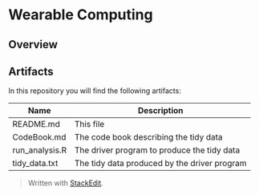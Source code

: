 Wearable Computing
==
Overview
--
Artifacts
--
In this repository you will find the following artifacts:

| Name | Description |
| --- | --- |
| README.md       | This file |
| CodeBook.md     | The code book describing the tidy data       |
| run_analysis.R  | The driver program to produce the tidy data  |
| tidy_data.txt   | The tidy data produced by the driver program |



> Written with [StackEdit](https://stackedit.io/).